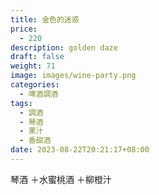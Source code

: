 ```yaml
---
title: 金色的迷惑
price:
  - 220
description: golden daze
draft: false
weight: 71
image: images/wine-party.png
categories:
  - 啤酒調酒
tags:
  - 調酒
  - 琴酒
  - 果汁
  - 香甜酒
date: 2023-08-22T20:21:17+08:00
---
```

 琴酒 ＋水蜜桃酒 ＋柳橙汁